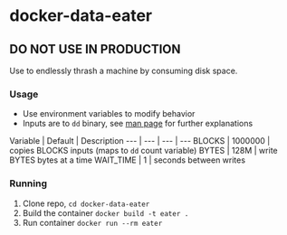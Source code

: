 # docker-data-eater

## DO NOT USE IN PRODUCTION

Use to endlessly thrash a machine by consuming disk space.

### Usage
- Use environment variables to modify behavior
- Inputs are to `dd` binary, see [man page](https://linux.die.net/man/1/dd) for further explanations

Variable | Default | Description
--- | --- | --- | ---
BLOCKS | 1000000 | copies BLOCKS inputs (maps to `dd` count variable)
BYTES | 128M | write BYTES bytes at a time
WAIT_TIME | 1 | seconds between writes

### Running

1. Clone repo, `cd docker-data-eater`
1. Build the container `docker build -t eater .`
1. Run container `docker run --rm eater`
